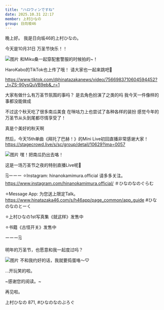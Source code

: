 ```yaml
---
title: "ハロウィンですね"
date: 2025.10.31 22:17
member: 上村ひなの
group: 日向坂46
---
```


晚上好。
我是日向坂46的上村ひなの。




今天是10月31日
万圣节快乐！！



![图片](https://cdn.hinatazaka46.com/files/14/diary/official/member/moblog/202510/mobbRuS6B.jpg)
和Miku桑一起穿配套警服的时候拍的~！



HaroKabo的TikTok也上传了哦！
请大家也一起来跳吧🎃

https://www.tiktok.com/@hinatazakanews/video/7566983710604594452?_t=ZS-90ysQuVB9eb&_r=1







大家有做什么有万圣节氛围的事吗？
是去角色扮演了之类的吗
我今天一件像样的事都没能做成


不过这个秋天吃了很多南瓜美食
在咪咕力上也尝试了各种各样的装扮
感觉今年的万圣节从头到尾都尽情享受了！

真是个美好的秋天啊






然后，今天15th单曲《拜托了巴赫！》的Mini Live初回直播非常感谢大家！
https://stagecrowd.live/s/sc/group/detail/10629?ima=0057

![图片](https://cdn.hinatazaka46.com/files/14/diary/official/member/moblog/202510/mobOwoFcJ.jpg)
嘿！把南瓜扔出去咯！

这是一场万圣节之夜的特别直播Live呢🎃








🗒️ーーー
⚪︎Instagram:
hinanokamimura.official
请多多关注。
https://www.instagram.com/hinanokamimura.official/
＃ひなのなのぐらむ

⚪︎Message App:
为您送上限定Talk。
https://www.hinatazaka46.com/s/h46app/page_common/app_guide
#ひなのなのとーく

︎⚪︎上村ひなの1st写真集《就这样》发售中

⚪︎书籍《古怪开关》发售中

ーーー🗒️





明年的万圣节，也愿意和我一起度过吗？

![图片](https://cdn.hinatazaka46.com/files/14/diary/official/member/moblog/202510/mobHl94uK.jpg)
不和我约好的话，我就要捣蛋咯〜♡


…开玩笑的啦。










~感谢您的阅读。~

再见啦。

上村ひなの
871,
#ひなのなのぶろぐ